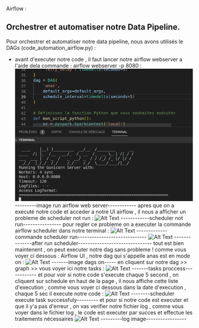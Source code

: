 Airflow :


##  Orchestrer et  automatiser notre Data Pipeline.

Pour orchestrer et automatiser notre data pipeline, nous avons utilisés le DAGs (code_automation_airflow.py) :
- avant d'executer notre code , il faut lancer notre airflow webserver a l'aide dela commande : airflow webserver -p 8080 :
![Run Airflow Webserver](https://github.com/anasdaghai98/airflow/blob/main/airflow%20webserver.JPG)
---------image run airflow web server------------
apres que on a executé notre code et acceder a notre UI airflow , il nous a afficher un probleme de scheduler not run : 
![Alt Text](url)
------------scheduler not run----------------
pour regler ce probleme on a executer la commande airflow scheduler dans notre terminal : 
![Alt Text](url)
-------------commande scheduler run-----------------------------
![Alt Text](url)
--------------after run scheduler-------------------------------
tout est bien maintenent , on peut executer notre dag sans probleme !
comme vous voyer ci dessous : Airflow UI , notre dag qui s'appelle anas est en mode on :
![Alt Text](url)
-------image dags on-----
en cliquent sur notre dag >> graph >> vous voyer ici notre tasks : 
![Alt Text](url)
-------tasks proccess------------
et pour voir si notre code s'execute chaque 5 second , on cliquent sur schedule en haut de la page , il nous affiche cette liste d'execution , 
comme vous voyer ci dessous dans la date d'execution , chaque 5 sec il execute notre code :
![Alt Text](url)
--------scheduler execute task successfuly---------
et pour si notre code est executer et que il y'a pas d'erreur , on vas verifier notre fichier log , 
comme vous voyer dans le fichier log , le code est executer par succes  et  effectue les traitements nécessaires
![Alt Text](url)
---------log image-----------------


